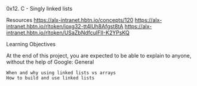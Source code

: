 0x12. C - Singly linked lists

Resources
https://alx-intranet.hbtn.io/concepts/120
https://alx-intranet.hbtn.io/rltoken/joxg32-tt4lUh8Afgst8tA
https://alx-intranet.hbtn.io/rltoken/USaZbNdfcuIFII-K2YPsKQ

Learning Objectives

At the end of this project, you are expected to be able to explain to anyone, without the help of Google:
General

    When and why using linked lists vs arrays
    How to build and use linked lists

